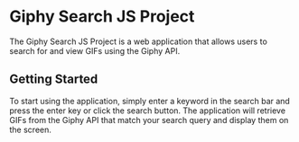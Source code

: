 # Giphy Search JS Project
The Giphy Search JS Project is a web application that allows users to search for and view GIFs using the Giphy API.

## Getting Started
To start using the application, simply enter a keyword in the search bar and press the enter key or click the search button. The application will retrieve GIFs from the Giphy API that match your search query and display them on the screen.
